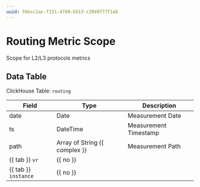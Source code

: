 ```yaml
---
uuid: 59ecc1ac-f151-47d9-b513-c2049f77f1ab
---
```

# Routing Metric Scope

Scope for L2/L3 protocols metrics

## Data Table

ClickHouse Table: `routing`

Field | Type | Description
--- | --- | ---
date | Date | Measurement Date
ts | DateTime | Measurement Timestamp
path | Array of String {{ complex }} | Measurement Path
{{ tab }} `vr` | {{ no }} | 
{{ tab }} `instance` | {{ no }} | 
